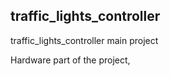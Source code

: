 ## traffic_lights_controller
traffic_lights_controller main project

Hardware part of the project, 
